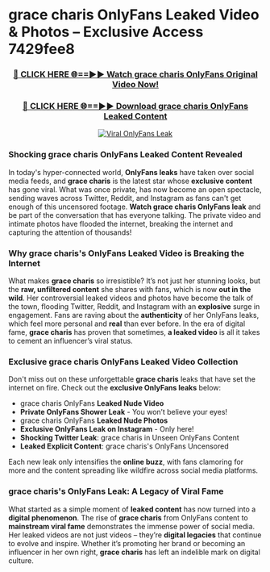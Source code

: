 # grace charis OnlyFans Leaked Video & Photos – Exclusive Access 7429fee8

<div align="center">

### [🔴 CLICK HERE 🌐==►► Watch grace charis OnlyFans Original Video Now!](https://aff.leakpic.com/?utm_medium=9dac6e3e92780789e695eb65dc45befdb20081c8&utm_campaign=Link_for_leakpic_com_7429fee8)

### [🔴 CLICK HERE 🌐==►► Download grace charis OnlyFans Leaked Content](https://aff.leakpic.com/?utm_medium=9dac6e3e92780789e695eb65dc45befdb20081c8&utm_campaign=Link_for_leakpic_com_7429fee8)

[![Viral OnlyFans Leak](https://i.ibb.co.com/xMMVF88/686577567.gif)](https://aff.leakpic.com/?utm_medium=9dac6e3e92780789e695eb65dc45befdb20081c8&utm_campaign=Link_for_leakpic_com_7429fee8)

</div>

### Shocking grace charis OnlyFans Leaked Content Revealed
In today's hyper-connected world, **OnlyFans leaks** have taken over social media feeds, and **grace charis** is the latest star whose **exclusive content** has gone viral. What was once private, has now become an open spectacle, sending waves across Twitter, Reddit, and Instagram as fans can't get enough of this uncensored footage. 
**Watch grace charis OnlyFans leak** and be part of the conversation that has everyone talking. The private video and intimate photos have flooded the internet, breaking the internet and capturing the attention of thousands!

### Why grace charis's OnlyFans Leaked Video is Breaking the Internet
What makes **grace charis** so irresistible? It’s not just her stunning looks, but the **raw, unfiltered content** she shares with fans, which is now **out in the wild**. Her controversial leaked videos and photos have become the talk of the town, flooding Twitter, Reddit, and Instagram with an **explosive** surge in engagement. 
Fans are raving about the **authenticity** of her OnlyFans leaks, which feel more personal and **real** than ever before. In the era of digital fame, **grace charis** has proven that sometimes, **a leaked video** is all it takes to cement an influencer’s viral status.

### Exclusive grace charis OnlyFans Leaked Video Collection
Don't miss out on these unforgettable **grace charis** leaks that have set the internet on fire. Check out the **exclusive OnlyFans leaks** below:

- grace charis OnlyFans **Leaked Nude Video**
- **Private OnlyFans Shower Leak** - You won’t believe your eyes!
- grace charis OnlyFans **Leaked Nude Photos**
- **Exclusive OnlyFans Leak on Instagram** - Only here!
- **Shocking Twitter Leak**: grace charis in Unseen OnlyFans Content
- **Leaked Explicit Content**: grace charis's OnlyFans Uncensored

Each new leak only intensifies the **online buzz**, with fans clamoring for more and the content spreading like wildfire across social media platforms.

### grace charis's OnlyFans Leak: A Legacy of Viral Fame
What started as a simple moment of **leaked content** has now turned into a **digital phenomenon**. The rise of **grace charis** from OnlyFans content to **mainstream viral fame** demonstrates the immense power of social media. 
Her leaked videos are not just videos – they’re **digital legacies** that continue to evolve and inspire. Whether it’s promoting her brand or becoming an influencer in her own right, **grace charis** has left an indelible mark on digital culture.
